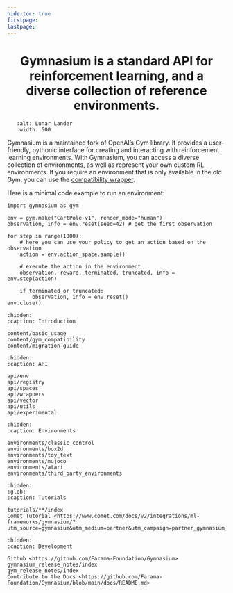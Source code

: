 ```yaml
---
hide-toc: true
firstpage:
lastpage:
---
```


<center>
	<h1>
		Gymnasium is a standard API for reinforcement learning, and a diverse collection of reference environments.
	</h1>
</center>

```{figure} _static/videos/box2d/lunar_lander.gif
   :alt: Lunar Lander
   :width: 500
```

Gymnasium is a maintained fork of OpenAI’s Gym library. It provides a user-friendly, pythonic interface for creating and interacting with reinforcement learning environments. With Gymnasium, you can access a diverse collection of environments, as well as represent your own custom RL environments. If you require an environment that is only available in the old Gym, you can use the [compatibility wrapper](content/gym_compatibility).

Here is a minimal code example to run an environment:

```{code-block} python
import gymnasium as gym

env = gym.make("CartPole-v1", render_mode="human")
observation, info = env.reset(seed=42) # get the first observation

for step in range(1000):
    # here you can use your policy to get an action based on the observation
    action = env.action_space.sample()

    # execute the action in the environment
    observation, reward, terminated, truncated, info = env.step(action)

    if terminated or truncated:
        observation, info = env.reset()
env.close()
```

```{toctree}
:hidden:
:caption: Introduction

content/basic_usage
content/gym_compatibility
content/migration-guide
```

```{toctree}
:hidden:
:caption: API

api/env
api/registry
api/spaces
api/wrappers
api/vector
api/utils
api/experimental
```

```{toctree}
:hidden:
:caption: Environments

environments/classic_control
environments/box2d
environments/toy_text
environments/mujoco
environments/atari
environments/third_party_environments
```

```{toctree}
:hidden:
:glob:
:caption: Tutorials

tutorials/**/index
Comet Tutorial <https://www.comet.com/docs/v2/integrations/ml-frameworks/gymnasium/?utm_source=gymnasium&utm_medium=partner&utm_campaign=partner_gymnasium_2023&utm_content=docs_gymnasium>
```

```{toctree}
:hidden:
:caption: Development

Github <https://github.com/Farama-Foundation/Gymnasium>
gymnasium_release_notes/index
gym_release_notes/index
Contribute to the Docs <https://github.com/Farama-Foundation/Gymnasium/blob/main/docs/README.md>
```
